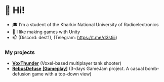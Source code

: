 
# 👋 Hi!

- 🎓 I’m a student of the Kharkiv National University of Radioelectronics
- 💞️ I like making games with Unity
- 📫 (Discord: dest1), (Telegram: https://t.me/d3stiii)

### My projects

- [**VoxThunder**](https://www.youtube.com/watch?v=rKOnZ9RLkac) (Voxel-based multiplayer tank shooter)
- [**RebusDefuse**](https://idub.itch.io/rebusdefus) [**[Gameplay]**](https://www.youtube.com/watch?v=OZhtjLR59xE)  (3-days GameJam project. A casual bomb-defusion game with a top-down view)
